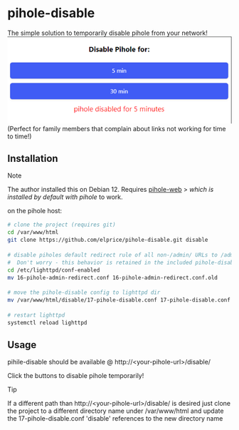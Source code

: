 # pihole-disable

The simple solution to temporarily disable pihole from your network! 
![Alt text](image.png)  
(Perfect for family members that complain about links not working for time to time!) 

## Installation
> [!NOTE]  
> The author installed this on Debian 12. Requires [pihole-web](https://github.com/pi-hole/web) > *which is installed by default with pihole* to work. 

on the pihole host:
```sh
# clone the project (requires git)
cd /var/www/html
git clone https://github.com/elprice/pihole-disable.git disable

# disable piholes default redirect rule of all non-/admin/ URLs to /admin/ by renaming it. 
#  Don't worry - this behavior is retained in the included pihole-disable config.
cd /etc/lighttpd/conf-enabled
mv 16-pihole-admin-redirect.conf 16-pihole-admin-redirect.conf.old

# move the pihole-disable config to lighttpd dir 
mv /var/www/html/disable/17-pihole-disable.conf 17-pihole-disable.conf

# restart lighttpd
systemctl reload lighttpd
```

## Usage
pihile-disable should be available @ http://\<your-pihole-url\>/disable/

Click the buttons to disable pihole temporarily!

> [!TIP] 
> If a different path than http://\<your-pihole-url\>/disable/ is desired just clone the project to a different directory name under /var/www/html and update the 17-pihole-disable.conf 'disable' references to the new directory name
